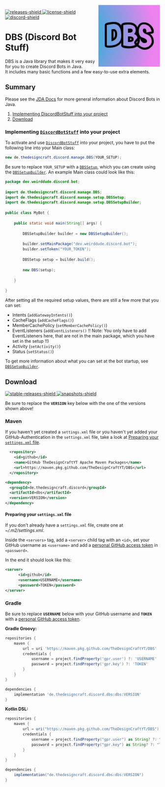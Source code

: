 [releases-shield]: https://img.shields.io/github/v/release/TheDesignCraftYT/DBS?include_prereleases&label=Download
[download]: #download
[discord-invite]: https://discord.gg/mYKK4BwGxe
[license]: https://github.com/TheDesignCraftYT/DBS/tree/master/LICENSE
[discord-shield]: https://discord.com/api/guilds/1007268691689341030/widget.png
[license-shield]: https://img.shields.io/badge/License-Apache%202.0-white.svg
[stable-releases-shield]: https://img.shields.io/github/v/release/TheDesignCraftYT/DBS?label=Latest%20Stable
[snapshots-shield]: https://img.shields.io/github/v/release/TheDesignCraftYT/DBS?include_prereleases&label=Latest%20Snapshot

<img align="right" src="https://github.com/TheDesignCraftYT/DBS/blob/main/blob/assets/readme/dbs_logo.png?raw=true" height="200" width="200">

[ ![releases-shield][] ][download]
[ ![license-shield][] ][license]
[ ![discord-shield][] ][discord-invite]


# DBS (Discord Bot Stuff)

DBS is a Java library that makes it very easy for you to create Discord Bots in Java. <br>
It includes many basic functions and a few easy-to-use extra elements.

## Summary

Please see the [JDA Docs](https://jda.wiki) for more general information about Discord Bots in Java.

1. [Implementing DiscordBotStuff into your project](#implementing-discordbotstuff-into-your-project)
2. [Download](#download)

### Implementing [`DiscordBotStuff`](https://github.com/TheDesignCraftYT/DBS) into your project

To activate and use [`DiscordBotStuff`](https://github.com/TheDesignCraftYT/DBS) into your project, you have to put the following line into your Main class: 
```java
new de.thedesigncraft.discord.manage.DBS(YOUR_SETUP);
```
Be sure to replace `YOUR_SETUP` with a [`DBSSetup`](https://github.com/TheDesignCraftYT/DBS/blob/main/src/main/java/de/thedesigncraft/discord/manage/setup/DBSSetup.java), which you can create using the [`DBSSetupBuilder`](https://github.com/TheDesignCraftYT/DBS/blob/main/src/main/java/de/thedesigncraft/discord/manage/setup/DBSSetupBuilder.java). An example Main class could look like this:

```java
package dev.weirddude.discord.bot;

import de.thedesigncraft.discord.manage.DBS;
import de.thedesigncraft.discord.manage.setup.DBSSetup;
import de.thedesigncraft.discord.manage.setup.DBSSetupBuilder;

public class MyBot {

    public static void main(String[] args) {

        DBSSetupBuilder builder = new DBSSetupBuilder();
        
        builder.setMainPackage("dev.weirddude.discord.bot");
        builder.setToken("YOUR_TOKEN");
        
        DBSSetup setup = builder.build();

        new DBS(setup);

    }

}
```
After setting all the required setup values, there are still a few more that you can set:

- Intents (`addGatewayIntents()`)
- CacheFlags (`addCacheFlags()`)
- MemberCachePolicy (`setMemberCachePolicy()`)
- EventListeners (`addEventListeners()` !! Note: You only have to add EventListeners here, that are not in the main package, which you have set in the setup !!)
- Activity (`setActivity()`)
- Status (`setStatus()`)

To get more information about what you can set at the bot startup, see [`DBSSetupBuilder`](https://github.com/TheDesignCraftYT/DBS/blob/main/src/main/java/de/thedesigncraft/discord/manage/setup/DBSSetupBuilder.java).

## Download

[ ![stable-releases-shield][] ](https://github.com/TheDesignCraftYT/DBS/releases/latest)
[ ![snapshots-shield][] ](https://github.com/TheDesignCraftYT/DBS/releases/)

Be sure to replace the **`VERSION`** key below with the one of the versions shown above!

### Maven

If you haven't yet created a `settings.xml` file or you haven't yet added your GitHub-Authentication in the `settings.xml` file, take a look at [Preparing your `settings.xml` file](#preparing-your-settingsxml-file).

```xml
  <repository>
    <id>github</id>
    <name>GitHub TheDesignCraftYT Apache Maven Packages</name>
    <url>https://maven.pkg.github.com/TheDesignCraftYT/DBS</url>
  </repository>
```

```xml
<dependency>
  <groupId>de.thedesigncraft.discord</groupId>
  <artifactId>dbs</artifactId>
  <version>VERSION</version>
</dependency>
```

#### Preparing your `settings.xml` file

If you don't already have a `settings.xml` file, create one at *~/.m2/settings.xml*.

Inside the `<servers>` tag, add a `<server>` child tag with an `<id>`, set your GitHub username as `<username>` and add a [personal GitHub access token](https://docs.github.com/en/authentication/keeping-your-account-and-data-secure/creating-a-personal-access-token) in `<password>`.

In the end it should look like this:
```xml
<server>
      <id>github</id>
      <username>USERNAME</username>
      <password>TOKEN</password>
</server>
```

### Gradle

Be sure to replace **`USERNAME`** below with your GitHub username and **`TOKEN`** with a [personal GitHub access token](https://docs.github.com/en/authentication/keeping-your-account-and-data-secure/creating-a-personal-access-token).

**Gradle Groovy:**

```gradle
repositories {
    maven {
        url = uri 'https://maven.pkg.github.com/TheDesignCraftYT/DBS'
        credentials {
            username = project.findProperty('gpr.user') ?: 'USERNAME'
            password = project.findProperty('gpr.key') ?: 'TOKEN'
        }
    }
}
```

```gradle
dependencies {
    implementation 'de.thedesigncraft.discord.dbs:dbs:VERSION'
}
```

**Kotlin DSL:**

```gradle
repositories {
    maven {
        url = uri("https://maven.pkg.github.com/TheDesignCraftYT/DBS")
        credentials {
            username = project.findProperty("gpr.user") as String? ?: "USERNAME"
            password = project.findProperty("gpr.key") as String? ?: "TOKEN"
        }
    }
}
```

```gradle
dependencies {
    implementation("de.thedesigncraft.discord.dbs:dbs:VERSION")
}
```